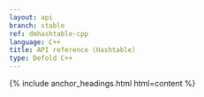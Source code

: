 ```yaml
---
layout: api
branch: stable
ref: dmhashtable-cpp
language: C++
title: API reference (Hashtable)
type: Defold C++
---
```

{% include anchor_headings.html html=content %}